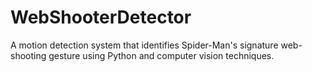# WebShooterDetector
A motion detection system that identifies Spider-Man's signature web-shooting gesture using Python and computer vision techniques.
